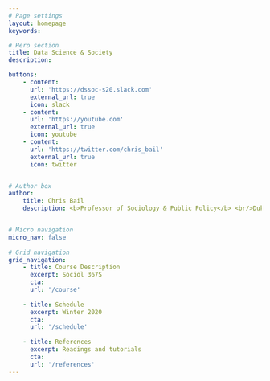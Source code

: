 ```yaml
---
# Page settings
layout: homepage
keywords:

# Hero section
title: Data Science & Society
description: 

buttons:
    - content:
      url: 'https://dssoc-s20.slack.com'
      external_url: true
      icon: slack
    - content:
      url: 'https://youtube.com'
      external_url: true
      icon: youtube      
    - content:
      url: 'https://twitter.com/chris_bail'
      external_url: true
      icon: twitter


# Author box
author: 
    title: Chris Bail
    description: <b>Professor of Sociology & Public Policy</b> <br/>Duke University <br/> https://www.chrisbail.net/ 


# Micro navigation
micro_nav: false
    
# Grid navigation
grid_navigation:
    - title: Course Description
      excerpt: Sociol 367S
      cta:
      url: '/course'
      
    - title: Schedule
      excerpt: Winter 2020
      cta: 
      url: '/schedule'
      
    - title: References
      excerpt: Readings and tutorials
      cta: 
      url: '/references'
---
```

